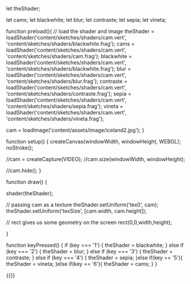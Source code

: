 

let theShader;

let cams;
let blackwhite;
let blur;
let contraste;
let sepia;
let vineta;


function preload(){
  // load the shader and image
  theShader = loadShader('content/sketches/shaders/cam.vert', 'content/sketches/shaders/blackwhite.frag');
  cams = loadShader('content/sketches/shaders/cam.vert', 'content/sketches/shaders/cam.frag');
  blackwhite = loadShader('content/sketches/shaders/cam.vert', 'content/sketches/shaders/blackwhite.frag');
  blur = loadShader('content/sketches/shaders/cam.vert', 'content/sketches/shaders/blur.frag');
  contraste = loadShader('content/sketches/shaders/cam.vert', 'content/sketches/shaders/contraste.frag');
  sepia = loadShader('content/sketches/shaders/cam.vert', 'content/sketches/shaders/sepia.frag');
  vineta = loadShader('content/sketches/shaders/cam.vert', 'content/sketches/shaders/vineta.frag');
  
  
  cam = loadImage('content/assets/image/iceland2.jpg');
}

function setup() {
  createCanvas(windowWidth, windowHeight, WEBGL);
  noStroke();
  
  //cam = createCapture(VIDEO);
  //cam.size(windowWidth, windowHeight);
  
  //cam.hide();
}

function draw() {
  
  shader(theShader);
  
  // passing cam as a texture
  theShader.setUniform('tex0', cam);
  theShader.setUniform('texSize', [cam.width, cam.height]);
  

  // rect gives us some geometry on the screen
  rect(0,0,width,height);
  
}


function keyPressed() {
  if (key === '1') {
    theShader = blackwhite;
  } else if (key === '2') {
    theShader = blur;
  } else if (key === '3') {
    theShader = contraste;
  } else if (key === '4') {
    theShader = sepia;
  }else if(key == '5'){
    theShader = vineta;
  }else if(key == '6'){
    theShader = cams;
  }
}

{{<p5-iframe ver="1.4.2" sketch="/showcase/sketches/post_effects.js" width="500" height="480" marginHeight="0" marginWidth="0" frameBorder="0" scrolling="no">}}